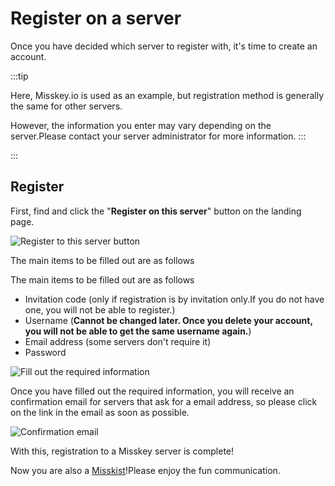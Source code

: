 # Register on a server

Once you have decided which server to register with, it's time to create an account.

:::tip

Here, Misskey.io is used as an example, but registration method is generally the same for other servers.

However, the information you enter may vary depending on the server.Please contact your server administrator for more information.
:::

:::

## Register

First, find and click the "**Register on this server**" button on the landing page.

![Register to this server button](/img/docs/for-users/onboarding/join-server/1.ja.png)

The main items to be filled out are as follows

The main items to be filled out are as follows

- Invitation code (only if registration is by invitation only.If you do not have one, you will not be able to register.)
- Username (**Cannot be changed later. Once you delete your account, you will not be able to get the same username again.**)
- Email address (some servers don't require it)
- Password

![Fill out the required information](/img/docs/for-users/onboarding/join-server/2.ja.png)

Once you have filled out the required information, you will receive an confirmation email for servers that ask for a email address, so please click on the link in the email as soon as possible.

![Confirmation email](/img/docs/for-users/onboarding/join-server/3.ja.png)

With this, registration to a Misskey server is complete!

Now you are also a [Misskist](../resources/glossary/#ミスキスト)!Please enjoy the fun communication.
